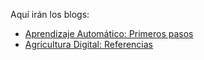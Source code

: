Aquí irán los blogs:

- [Aprendizaje Automático: Primeros pasos](docs/blogs/01-ML.md)
- [Agricultura Digital: Referencias](docs/blogs/02-Referencias.md)